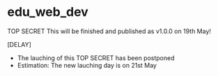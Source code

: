 # edu_web_dev

TOP SECRET
This will be finished and published as v1.0.0 on 19th May!

[DELAY] 
- The lauching of this TOP SECRET has been postponed
- Estimation: The new lauching day is on 21st May
